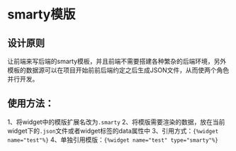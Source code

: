 # smarty模版

## 设计原则
让前端来写后端的smarty模板，并且前端不需要搭建各种繁杂的后端环境，另外模板的数据源可以在项目开始前前后端约定之后生成JSON文件，从而使两个角色并行开发。

## 使用方法：
1、将widget中的模版扩展名改为`.smarty`
2、将模版需要渲染的数据，放在当前widget下的`.json`文件或者widget标签的data属性中
3、引用方式：`{%widget name="test"%}`
4、单独引用模版：`{%widget name="test" type="smarty"%}`
